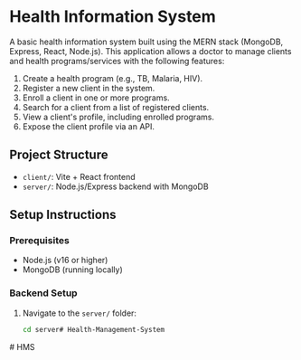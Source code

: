 # Health Information System

A basic health information system built using the MERN stack (MongoDB, Express, React, Node.js). This application allows a doctor to manage clients and health programs/services with the following features:

1. Create a health program (e.g., TB, Malaria, HIV).
2. Register a new client in the system.
3. Enroll a client in one or more programs.
4. Search for a client from a list of registered clients.
5. View a client's profile, including enrolled programs.
6. Expose the client profile via an API.

## Project Structure
- `client/`: Vite + React frontend
- `server/`: Node.js/Express backend with MongoDB

## Setup Instructions
### Prerequisites
- Node.js (v16 or higher)
- MongoDB (running locally)

### Backend Setup
1. Navigate to the `server/` folder:
   ```bash
   cd server#   H e a l t h - M a n a g e m e n t - S y s t e m  
 #   H M S  
 